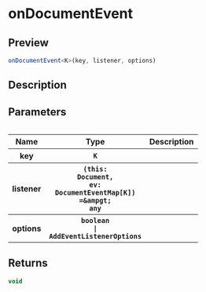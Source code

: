 
      
# onDocumentEvent

<div class="api-docs__section" data-reactroot="">

## Preview

</div><div class="api-docs__preview fn" data-reactroot="">

```ts
onDocumentEvent<K>(key, listener, options)
```

</div><div class="api-docs__section" data-reactroot="">

## Description

</div><div class="api-docs__description" data-reactroot=""><span class="api-docs__do-not-parse">



</span></div><div class="api-docs__section" data-reactroot="">

## Parameters

</div><div class="api-docs__parameters" data-reactroot=""><table>

<table><thead><tr><th>Name</th><th>Type</th><th>Description</th></tr></thead><tbody><tr><th>key</th><th><code><span class="api-type__type ">K</span></code></th><th><div class="api-docs__description"><span class="api-docs__do-not-parse">



</span></div></th></tr><tr><th>listener</th><th><code><span class="api-docs__signature-symbol">(</span><span>this<span class="api-docs__signature-symbol">: </span><span class="api-type__type ">Document</span></span><span class="api-docs__signature-symbol">, </span><span>ev<span class="api-docs__signature-symbol">: </span><span class="api-type__type ">DocumentEventMap</span><span class="api-type__symbol">[</span><span class="api-type__type ">K</span><span class="api-type__symbol">]</span></span><span class="api-docs__signature-symbol">)</span><span class="api-docs__signature-symbol"> =&ampgt; </span><span class="api-type__type">any</span></code></th><th><div class="api-docs__description"><span class="api-docs__do-not-parse">



</span></div></th></tr><tr><th>options</th><th><code><span class="api-type__type">boolean</span><span class="api-type__symbol"> | </span><span class="api-type__type ">AddEventListenerOptions</span></code></th><th><div class="api-docs__description"><span class="api-docs__do-not-parse">



</span></div></th></tr></tbody></table>

</table></div><div class="api-docs__section" data-reactroot="">

## Returns

</div><div class="api-docs__returns" data-reactroot="">

```ts
void
```

</div>